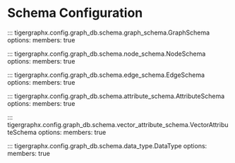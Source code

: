 # Schema Configuration

::: tigergraphx.config.graph_db.schema.graph_schema.GraphSchema
    options:
      members: true

::: tigergraphx.config.graph_db.schema.node_schema.NodeSchema
    options:
      members: true

::: tigergraphx.config.graph_db.schema.edge_schema.EdgeSchema
    options:
      members: true

::: tigergraphx.config.graph_db.schema.attribute_schema.AttributeSchema
    options:
      members: true

::: tigergraphx.config.graph_db.schema.vector_attribute_schema.VectorAttributeSchema
    options:
      members: true

::: tigergraphx.config.graph_db.schema.data_type.DataType
    options:
      members: true
